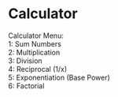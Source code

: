 # Calculator
Calculator Menu:  
1: Sum Numbers  
2: Multiplication  
3: Division  
4: Reciprocal (1/x)  
5: Exponentiation (Base Power)  
6: Factorial  
